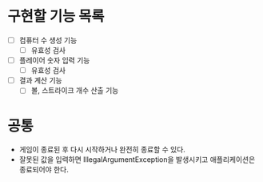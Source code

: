 # 구현할 기능 목록
- [ ] 컴퓨터 수 생성 기능
  - [ ] 유효성 검사
- [ ] 플레이어 숫자 입력 기능
  - [ ] 유효성 검사
- [ ] 결과 계산 기능
  - [ ] 볼, 스트라이크 개수 산출 기능

# 공통
- 게임이 종료된 후 다시 시작하거나 완전히 종료할 수 있다.
- 잘못된 값을 입력하면 IllegalArgumentException을 발생시키고 애플리케이션은 종료되어야 한다.
